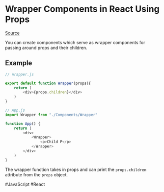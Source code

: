 # Wrapper Components in React Using Props

[Source](https://youtu.be/LME0Uv9SlDA)

You can create components which serve as wrapper components for passing around props and their children.

## Example

```javascript
// Wrapper.js

export default function Wrapper(props){
    return (
        <div>{props.children}</div>
    )
}
```

```javascript
// App.js
import Wrapper from "./Components/Wrapper"

function App() {
    return (
        <div>
            <Wrapper>
                <p>Child P</p>
            </Wrapper>
        </div>
    )
}
```

The wrapper function takes in props and can print the `props.children` attribute from the `props` object.

#JavaScript
	#React
